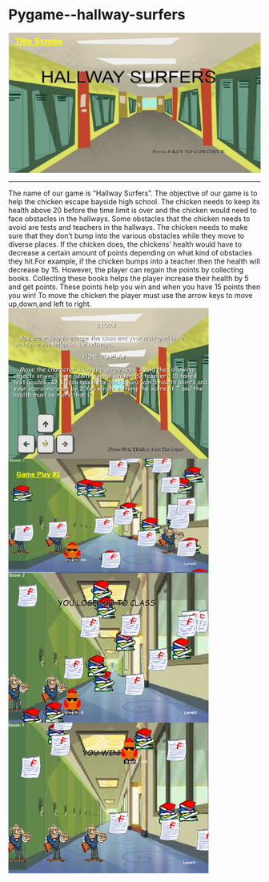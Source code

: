 # Pygame--hallway-surfers
<img src="https://github.com/yello2003/Pygame--hallway-surfers/blob/master/opening%20capture.PNG?raw=true" width=900> 

<hr>
<p>
   The name of our game is “Hallway Surfers”. The objective of our game is to help the chicken escape bayside high school. The chicken needs to keep its health above 20 before the time limit is over and the chicken would need to face obstacles in the hallways. Some obstacles that the chicken needs to avoid are tests and teachers in the hallways. The chicken needs to make sure that they don’t  bump into the various obstacles while they move to diverse places. If the chicken does, the chickens’ health would have to decrease a certain amount of points depending on what kind of obstacles they hit.For example, if the chicken bumps into a teacher then the health will decrease by 15. However, the player can regain the points by collecting books. Collecting these books helps  the player increase their health by 5 and get points. These points help you win and when you have 15 points then you win! To move the chicken the player  must use the arrow keys to move up,down,and left to right. 
 
<img src="https://github.com/yello2003/Pygame--hallway-surfers/blob/master/Capture%20description.PNG" width=400 align="left">
<img src="https://github.com/yello2003/Pygame--hallway-surfers/blob/master/Capture%20gameplay.PNG" width=400 align="left">
<img src="https://github.com/yello2003/Pygame--hallway-surfers/blob/master/Capture%20lose%20ending.PNG" width=400 align="left">
<img src="https://github.com/yello2003/Pygame--hallway-surfers/blob/master/Capture%20win%20ending.PNG" width=400 align="left">
